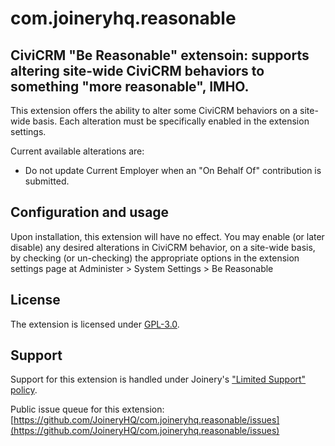# com.joineryhq.reasonable

## CiviCRM "Be Reasonable" extensoin: supports altering site-wide CiviCRM behaviors to something "more reasonable", IMHO.

This extension offers the ability to alter some CiviCRM behaviors on a site-wide
basis. Each alteration must be specifically enabled in the extension settings.

Current available alterations are:

- Do not update Current Employer when an "On Behalf Of" contribution is submitted.

## Configuration and usage

Upon installation, this extension will have no effect. You may enable (or later disable)
any desired alterations in CiviCRM behavior, on a site-wide basis, by checking
(or un-checking) the appropriate options in the extension settings page at
Administer > System Settings > Be Reasonable

## License

The extension is licensed under [GPL-3.0](LICENSE.txt).

## Support

Support for this extension is handled under Joinery's ["Limited Support" policy](https://joineryhq.com/software-support-levels#limited-support).

Public issue queue for this extension: [https://github.com/JoineryHQ/com.joineryhq.reasonable/issues](https://github.com/JoineryHQ/com.joineryhq.reasonable/issues)
